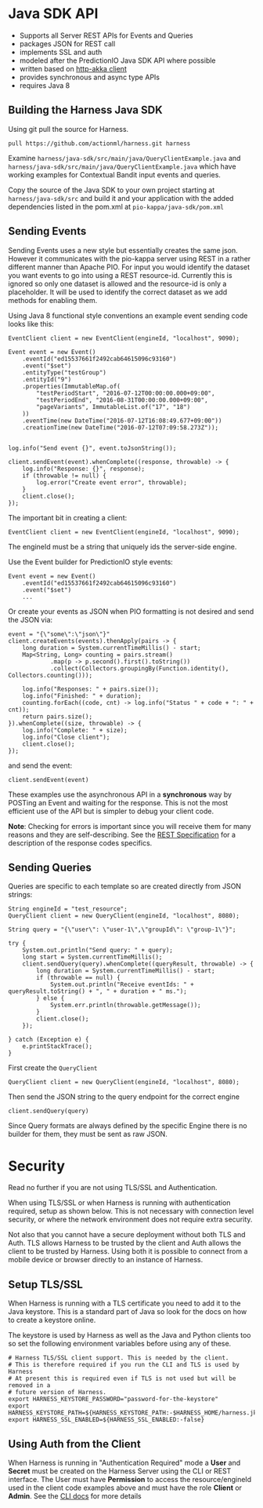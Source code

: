 # Java SDK API

 - Supports all Server REST APIs for Events and Queries
 - packages JSON for REST call
 - implements SSL and auth
 - modeled after the PredictionIO Java SDK API where possible
 - written based on [http-akka client](http://doc.akka.io/docs/akka-http/current/java/http/introduction.html#http-client-api)
 - provides synchronous and async type APIs
 - requires Java 8

## Building the Harness Java SDK

Using git pull the source for Harness.

    pull https://github.com/actionml/harness.git harness   
    
Examine `harness/java-sdk/src/main/java/QueryClientExample.java` and `harness/java-sdk/src/main/java/QueryClientExample.java` which have working examples for Contextual Bandit input events and queries.

Copy the source of the Java SDK to your own project starting at `harness/java-sdk/src` and build it and your application with the added dependencies listed in the pom.xml at `pio-kappa/java-sdk/pom.xml`

## Sending Events 

Sending Events uses a new style but essentially creates the same json. However it communicates with the pio-kappa server using REST in a rather different manner than Apache PIO. For input you would identify the dataset you want events to go into using a REST resource-id. Currently this is ignored so only one dataset is allowed and the resource-id is only a placeholder. It will be used to identify the correct dataset as we add methods for enabling them.

Using Java 8 functional style conventions an example event sending code looks like this:

    EventClient client = new EventClient(engineId, "localhost", 9090);
        
    Event event = new Event()
        .eventId("ed15537661f2492cab64615096c93160")
        .event("$set")
        .entityType("testGroup")
        .entityId("9")
        .properties(ImmutableMap.of(
            "testPeriodStart", "2016-07-12T00:00:00.000+09:00",
            "testPeriodEnd", "2016-08-31T00:00:00.000+09:00",
            "pageVariants", ImmutableList.of("17", "18")
        ))
        .eventTime(new DateTime("2016-07-12T16:08:49.677+09:00"))
        .creationTime(new DateTime("2016-07-12T07:09:58.273Z"));
        
        
    log.info("Send event {}", event.toJsonString());
    
    client.sendEvent(event).whenComplete((response, throwable) -> {
        log.info("Response: {}", response);
        if (throwable != null) {
            log.error("Create event error", throwable);
        }
        client.close();
    });


The important bit in creating a client:

    EventClient client = new EventClient(engineId, "localhost", 9090);
    
The engineId must be a string that uniquely ids the server-side engine. 

Use the Event builder for PredictionIO style events:

    Event event = new Event()
        .eventId("ed15537661f2492cab64615096c93160")
        .event("$set")
        ...

Or create your events as JSON when PIO formatting is not desired and send the JSON via:

    event = "{\"some\":\"json\"}"
    client.createEvents(events).thenApply(pairs -> {
        long duration = System.currentTimeMillis() - start;
        Map<String, Long> counting = pairs.stream()
                .map(p -> p.second().first().toString())
                .collect(Collectors.groupingBy(Function.identity(), Collectors.counting()));
    
        log.info("Responses: " + pairs.size());
        log.info("Finished: " + duration);
        counting.forEach((code, cnt) -> log.info("Status " + code + ": " + cnt));
        return pairs.size();
    }).whenComplete((size, throwable) -> {
        log.info("Complete: " + size);
        log.info("Close client");
        client.close();
    });


and send the event:

    client.sendEvent(event)
    
These examples use the asynchronous API in a **synchronous** way by POSTing an Event and waiting for the response. This is not the most efficient use of the API but is simpler to debug your client code.

**Note**: Checking for errors is important since you will receive them for many reasons and they are self-describing. See the [REST Specification](https://github.com/actionml/harness/blob/master/rest_spec.md) for a description of the response codes specifics.

## Sending Queries

Queries are specific to each template so are created directly from JSON strings:

    String engineId = "test_resource";
    QueryClient client = new QueryClient(engineId, "localhost", 8080);
    
    String query = "{\"user\": \"user-1\",\"groupId\": \"group-1\"}";
    
    try {
        System.out.println("Send query: " + query);
        long start = System.currentTimeMillis();
        client.sendQuery(query).whenComplete((queryResult, throwable) -> {
            long duration = System.currentTimeMillis() - start;
            if (throwable == null) {
                System.out.println("Receive eventIds: " + queryResult.toString() + ", " + duration + " ms.");
            } else {
                System.err.println(throwable.getMessage());
            }
            client.close();
        });
    
    } catch (Exception e) {
        e.printStackTrace();
    }

First create the `QueryClient`

    QueryClient client = new QueryClient(engineId, "localhost", 8080);

Then send the JSON string to the query endpoint for the correct engine

    client.sendQuery(query)

Since Query formats are always defined by the specific Engine there is no builder for them, they must be sent as raw JSON.  

# Security

Read no further if you are not using TLS/SSL and Authentication.

When using TLS/SSL or when Harness is running with authentication required, setup as shown below. This is not necessary with connection level security, or where the network environment does not require extra security.

Not also that you cannot have a secure deployment without both TLS and Auth. TLS allows Harness to be trusted by the client and Auth allows the client to be trusted by Harness. Using both it is possible to connect from a mobile device or browser directly to an instance of Harness.

## Setup TLS/SSL

When Harness is running with a TLS certificate you need to add it to the Java keystore. This is a standard part of Java so look for the docs on how to create a keystore online.

The keystore is used by Harness as well as the Java and Python clients too so set the following environment variables before using any of these.

    # Harness TLS/SSL client support. This is needed by the client.
    # This is therefore required if you run the CLI and TLS is used by Harness
    # At present this is required even if TLS is not used but will be removed in a
    # future version of Harness.
    export HARNESS_KEYSTORE_PASSWORD="password-for-the-keystore"
    export HARNESS_KEYSTORE_PATH=${HARNESS_KEYSTORE_PATH:-$HARNESS_HOME/harness.jks}
    export HARNESS_SSL_ENABLED=${HARNESS_SSL_ENABLED:-false}
    
## Using Auth from the Client

When Harness is running in "Authentication Required" mode a **User** and **Secret** must be created on the Harness Server using the CLI or REST interface. The User must have **Permission** to access the resource/engineId used in the client code examples above and must have the role **Client** or **Admin**. See the [CLI docs](commands.md) for more details

  